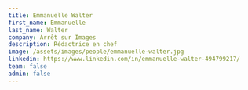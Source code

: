 ```yaml
---
title: Emmanuelle Walter
first_name: Emmanuelle
last_name: Walter
company: Arrêt sur Images
description: Rédactrice en chef
image: /assets/images/people/emmanuelle-walter.jpg
linkedin: https://www.linkedin.com/in/emmanuelle-walter-494799217/
team: false
admin: false
---
```

